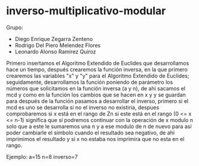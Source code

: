 # inverso-multiplicativo-modular
Grupo:
- Diego Enrique Zegarra Zenteno
- Rodrigo Del Piero Melendez Flores
- Leonardo Alonso Ramirez Quiroz

Primero insertamos el Algoritmo Extendido de Euclides que desarrollamos hace un tiempo, después crearemos la función inversa, en la que primero crearemos las variables "x" y "y" para el Algoritmo Extendido de Euclides; seguidamente, desarrollamos la función poniendo de parámetro los números que solicitamos en la función inversa (a y n), de ahí sacamos el mcd y como en la función los cambios que se hacen en x y y se guardan para después de la función pasamos a desarrollar el inverso, primero si el mcd es uno se desarrolla si no el inverso no existiria, despues comprobaremos si x está en el rango de Zn si este está en el rango (0 <= x <= n-1) significa que sí podremos continuar con la operación de x modulo n solo que a este le sumaremos una n y a ese modulo de n de nuevo para así poder cambiarle el simbolo cuando el resultado sea negativo, de ahí imprimimos el resultado y si x no estaba nos imprimira que no esta en el rango.

Ejemplo: 
 a=15
 n=8
 inverso=7
